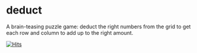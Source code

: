 # deduct
A brain-teasing puzzle game: deduct the right numbers from the grid to get each row and column to add up to the right amount.

[![Hits](https://hits.seeyoufarm.com/api/count/incr/badge.svg?url=https://github.com/kiera-harrison/deduct&title=visitors)](https://hits.seeyoufarm.com)


